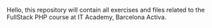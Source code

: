 Hello, this repository will contain all exercises and files related to the FullStack PHP course at IT Academy, Barcelona Activa.
